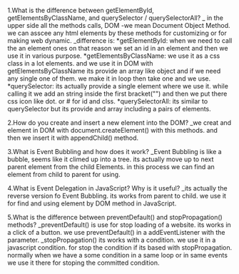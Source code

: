 1.What is the difference between getElementById, getElementsByClassName, and querySelector / querySelectorAll?
_ in the upper side all the methods calls, DOM -we mean Document Object Method. we can asscee any html elements by these methods for customizing or for making web dynamic.
_difference is: 
*getElementById: when we need to call the an element ones on that reason we set an id in an element and then we use it in various purpose.
*getElementsByClassName: we use it as a css class in a lot elements. and we use it in DOM with getElementsByClassName its provide an array like object and if we need any single one of them. we make it in loop then take one and we use.
*querySelector: its actually provide a single element where we use it. while calling it we add an string inside the first bracket("") and then we put there css icon like dot. or # for id and clss.
*querySelectorAll: its similar to querySelector but its provide and array including a pairs of elements.

2.How do you create and insert a new element into the DOM?
_we creat and element in DOM with document.createElement() with this methods. and then we insert it with appendChild() method.

3.What is Event Bubbling and how does it work?
_Event Bubbling is like a bubble, seems like it climed up into a tree. its actually move up to next parent element from the child Elements. in this process we can find an element from child to parent for using.

4.What is Event Delegation in JavaScript? Why is it useful?
_its actually the reverse version fo Event Bubbling. its works from parent to child.
we use it for find and using element by DOM method in JavaScript.

5.What is the difference between preventDefault() and stopPropagation() methods?
_preventDefault() is use for stop loading of a website. its works in a click of a button. we use preventDefault() in a addEventListener with the parameter.
_stopPropagation() its works with a condition. we use it in a javascript condition. for stop the condition if its based with stopPropagation.
normally when we have a some condition in a same loop or in same events we use it there for stoping the committed condition.

<!-- দোয়া চাই, কোন কপি পেস্ট করিনি। আপনাদের সহযোগিতায় যত টুকু অর্জন করতে পেরেছি -->
